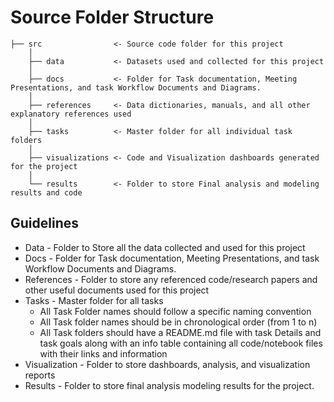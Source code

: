 # Source Folder Structure

```
├── src                <- Source code folder for this project
    │
    ├── data           <- Datasets used and collected for this project
    │   
    ├── docs           <- Folder for Task documentation, Meeting Presentations, and task Workflow Documents and Diagrams.
    │
    ├── references     <- Data dictionaries, manuals, and all other explanatory references used 
    │
    ├── tasks          <- Master folder for all individual task folders
    │
    ├── visualizations <- Code and Visualization dashboards generated for the project
    │
    └── results        <- Folder to store Final analysis and modeling results and code
```

## Guidelines

- Data - Folder to Store all the data collected and used for this project
- Docs - Folder for Task documentation, Meeting Presentations, and task Workflow Documents and Diagrams.
- References - Folder to store any referenced code/research papers and other useful documents used for this project
- Tasks - Master folder for all tasks
    - All Task Folder names should follow a specific naming convention
    - All Task folder names should be in chronological order (from 1 to n)
    - All Task folders should have a README.md file with task Details and task goals along with an info table containing all code/notebook files with their links and information
- Visualization - Folder to store dashboards, analysis, and visualization reports
- Results - Folder to store final analysis modeling results for the project.
